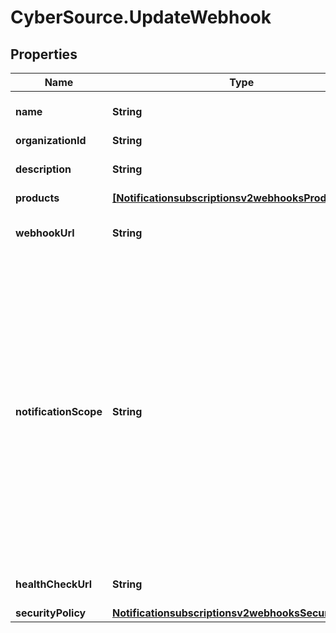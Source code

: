 # CyberSource.UpdateWebhook

## Properties
Name | Type | Description | Notes
------------ | ------------- | ------------- | -------------
**name** | **String** | Client friendly webhook name. | [optional] 
**organizationId** | **String** | Organization Id. | [optional] 
**description** | **String** | Client friendly webhook description. | [optional] 
**products** | [**[Notificationsubscriptionsv2webhooksProducts]**](Notificationsubscriptionsv2webhooksProducts.md) |  | [optional] 
**webhookUrl** | **String** | The client's endpoint (URL) to receive webhooks. | [optional] 
**notificationScope** | **String** | The webhook scope. 1. SELF The Webhook is used to deliver webhooks for only this Organization (or Merchant). 2. DESCENDANTS The Webhook is used to deliver webhooks for this Organization and its children. This field is optional.    Possible values: - SELF - DESCENDANTS | [optional] [default to 'DESCENDANTS']
**healthCheckUrl** | **String** | The client's health check endpoint (URL). | [optional] 
**securityPolicy** | [**Notificationsubscriptionsv2webhooksSecurityPolicy**](Notificationsubscriptionsv2webhooksSecurityPolicy.md) |  | [optional] 


